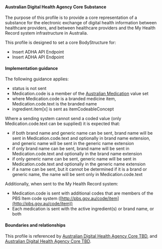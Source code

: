 #### Australian Digital Health Agency Core Substance
The purpose of this profile is to provide a core representation of a substance for the electronic exchange of digital health information between healthcare providers, and between healthcare providers and the My Health Record system infrastructure in Australia.

This profile is designed to set a core BodyStructure for:
* Insert ADHA API Endpoint
* Insert ADHA API Endpoint

#### Implementation guidance
The following guidance applies:
* status is not sent
* Medication.code is a member of the [Australian Medication](https://healthterminologies.gov.au/fhir/ValueSet/australian-medication-1) value set
* where Medication.code is a branded medicine item, Medication.code.text is the branded name
* ingredient.item[x] is sent as itemCodeableConcept

Where a sending system cannot send a coded value (only Medication.code.text can be supplied) it is expected that:

* if both brand name and generic name can be sent, brand name will be sent in Medication.code.text and optionally in brand name extension, and generic name will be sent in the generic name extension
* if only brand name can be sent, brand name will be sent in Medication.code.text and optionally in the brand name extension
* if only generic name can be sent, generic name will be sent in Medication.code.text and optionally in the generic name extension
* if a name can be sent, but it cannot be determined if it is a brand or generic name, the name will be sent only in Medication.code.text

Additionally, when sent to the My Health Record system:
* Medication.code is sent with additional codes that are members of the PBS Item code system ([http://pbs.gov.au/code/item](http://pbs.gov.au/code/item))
* Each medication is sent with the active ingredient(s) or brand name, or both

#### Boundaries and relationships
This profile is referenced by 
[Australian Digital Health Agency Core TBD](StructureDefinition-dh-TBD-core-1.html), and 
[Australian Digital Health Agency Core TBD](StructureDefinition-dh-TBD-core-1.html).